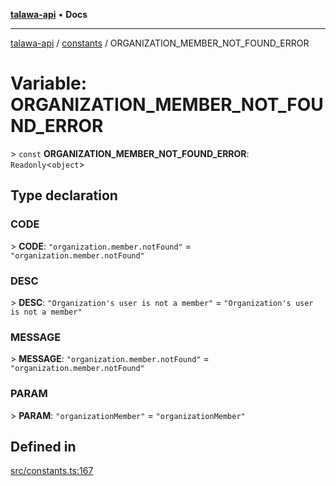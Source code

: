 [**talawa-api**](../../README.md) • **Docs**

***

[talawa-api](../../modules.md) / [constants](../README.md) / ORGANIZATION\_MEMBER\_NOT\_FOUND\_ERROR

# Variable: ORGANIZATION\_MEMBER\_NOT\_FOUND\_ERROR

\> `const` **ORGANIZATION\_MEMBER\_NOT\_FOUND\_ERROR**: `Readonly`\<`object`\>

## Type declaration

### CODE

\> **CODE**: `"organization.member.notFound"` = `"organization.member.notFound"`

### DESC

\> **DESC**: `"Organization's user is not a member"` = `"Organization's user is not a member"`

### MESSAGE

\> **MESSAGE**: `"organization.member.notFound"` = `"organization.member.notFound"`

### PARAM

\> **PARAM**: `"organizationMember"` = `"organizationMember"`

## Defined in

[src/constants.ts:167](https://github.com/PalisadoesFoundation/talawa-api/blob/2f8fb6988cd34004fbbf76550c8eef691b861a19/src/constants.ts#L167)
